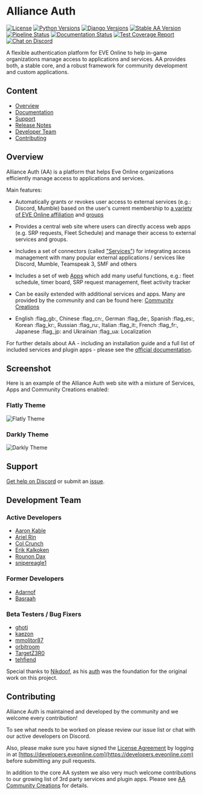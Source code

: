# Alliance Auth

[![License](https://img.shields.io/badge/license-GPLv2-green)](https://pypi.org/project/allianceauth/)
[![Python Versions](https://img.shields.io/pypi/pyversions/allianceauth)](https://pypi.org/project/allianceauth/)
[![Django Versions](https://img.shields.io/pypi/djversions/allianceauth?label=django)](https://pypi.org/project/allianceauth/)
[![Stable AA Version](https://img.shields.io/pypi/v/allianceauth?label=release)](https://pypi.org/project/allianceauth/)
[![Pipeline Status](https://gitlab.com/allianceauth/allianceauth/badges/master/pipeline.svg)](https://gitlab.com/allianceauth/allianceauth/commits/master)
[![Documentation Status](https://readthedocs.org/projects/allianceauth/badge/?version=latest)](https://allianceauth.readthedocs.io/?badge=latest)
[![Test Coverage Report](https://gitlab.com/allianceauth/allianceauth/badges/master/coverage.svg)](https://gitlab.com/allianceauth/allianceauth/commits/master)
[![Chat on Discord](https://img.shields.io/discord/399006117012832262.svg)](https://discord.gg/fjnHAmk)

A flexible authentication platform for EVE Online to help in-game organizations manage access to applications and services. AA provides both, a stable core, and a robust framework for community development and custom applications.

## Content

- [Overview](#overview)
- [Documentation](https://allianceauth.rtfd.io)
- [Support](#support)
- [Release Notes](https://gitlab.com/allianceauth/allianceauth/-/releases)
- [Developer Team](#development-team)
- [Contributing](#contributing)

## Overview

Alliance Auth (AA) is a platform that helps Eve Online organizations efficiently manage access to applications and services.

Main features:

- Automatically grants or revokes user access to external services (e.g.: Discord, Mumble) based on the user's current membership to [a variety of EVE Online affiliation](https://allianceauth.readthedocs.io/en/latest/features/core/states/) and [groups](https://allianceauth.readthedocs.io/en/latest/features/core/groups/)

- Provides a central web site where users can directly access web apps (e.g. SRP requests, Fleet Schedule) and manage their access to external services and groups.

- Includes a set of connectors (called ["Services"](https://allianceauth.readthedocs.io/en/latest/features/services/)) for integrating access management with many popular external applications / services like Discord, Mumble, Teamspeak 3, SMF and others

- Includes a set of web [Apps](https://allianceauth.readthedocs.io/en/latest/features/apps/) which add many useful functions, e.g.: fleet schedule, timer board, SRP request management, fleet activity tracker

- Can be easily extended with additional services and apps. Many are provided by the community and can be found here: [Community Creations](https://gitlab.com/allianceauth/community-creations)

- English :flag_gb:, Chinese :flag_cn:, German :flag_de:, Spanish :flag_es:, Korean :flag_kr:, Russian :flag_ru:, Italian :flag_it:, French :flag_fr:, Japanese :flag_jp: and Ukrainian :flag_ua: Localization

For further details about AA - including an installation guide and a full list of included services and plugin apps - please see the [official documentation](https://allianceauth.rtfd.io).

## Screenshot

Here is an example of the Alliance Auth web site with a mixture of Services, Apps and Community Creations enabled:

### Flatly Theme

![Flatly Theme](docs/_static/images/promotion/SampleInstallation-Flatly.png)

### Darkly Theme

![Darkly Theme](docs/_static/images/promotion/SampleInstallation-Darkly.png)

## Support

[Get help on Discord](https://discord.gg/fjnHAmk) or submit an [issue](https://gitlab.com/allianceauth/allianceauth/issues).

## Development Team

### Active Developers

- [Aaron Kable](https://gitlab.com/aaronkable/)
- [Ariel Rin](https://gitlab.com/soratidus999/)
- [Col Crunch](https://gitlab.com/colcrunch/)
- [Erik Kalkoken](https://gitlab.com/ErikKalkoken/)
- [Rounon Dax](https://gitlab.com/ppfeufer)
- [snipereagle1](https://gitlab.com/mckernanin)

### Former Developers

- [Adarnof](https://gitlab.com/adarnof/)
- [Basraah](https://gitlab.com/basraah/)

### Beta Testers / Bug Fixers

- [ghoti](https://gitlab.com/ChainsawMcGinny/)
- [kaezon](https://github.com/kaezon/)
- [mmolitor87](https://gitlab.com/mmolitor87/)
- [orbitroom](https://github.com/orbitroom/)
- [TargetZ3R0](https://github.com/TargetZ3R0)
- [tehfiend](https://github.com/tehfiend/)

Special thanks to [Nikdoof](https://github.com/nikdoof/), as his [auth](https://github.com/nikdoof/test-auth) was the foundation for the original work on this project.

## Contributing

Alliance Auth is maintained and developed by the community and we welcome every contribution!

To see what needs to be worked on please review our issue list or chat with our active developers on Discord.

Also, please make sure you have signed the [License Agreement](https://developers.eveonline.com/license-agreement) by logging in at [https://developers.eveonline.com](https://developers.eveonline.com) before submitting any pull requests.

In addition to the core AA system we also very much welcome contributions to our growing list of 3rd party services and plugin apps. Please see [AA Community Creations](https://gitlab.com/allianceauth/community-creations) for details.
